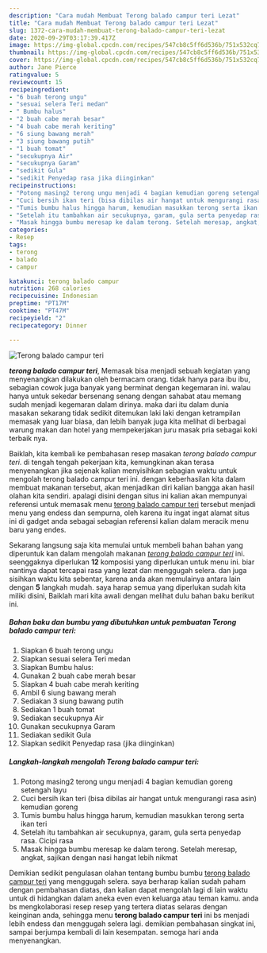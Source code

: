 ```yaml
---
description: "Cara mudah Membuat Terong balado campur teri Lezat"
title: "Cara mudah Membuat Terong balado campur teri Lezat"
slug: 1372-cara-mudah-membuat-terong-balado-campur-teri-lezat
date: 2020-09-29T03:17:39.417Z
image: https://img-global.cpcdn.com/recipes/547cb8c5ff6d536b/751x532cq70/terong-balado-campur-teri-foto-resep-utama.jpg
thumbnail: https://img-global.cpcdn.com/recipes/547cb8c5ff6d536b/751x532cq70/terong-balado-campur-teri-foto-resep-utama.jpg
cover: https://img-global.cpcdn.com/recipes/547cb8c5ff6d536b/751x532cq70/terong-balado-campur-teri-foto-resep-utama.jpg
author: Jane Pierce
ratingvalue: 5
reviewcount: 15
recipeingredient:
- "6 buah terong ungu"
- "sesuai selera Teri medan"
- " Bumbu halus"
- "2 buah cabe merah besar"
- "4 buah cabe merah keriting"
- "6 siung bawang merah"
- "3 siung bawang putih"
- "1 buah tomat"
- "secukupnya Air"
- "secukupnya Garam"
- "sedikit Gula"
- "sedikit Penyedap rasa jika diinginkan"
recipeinstructions:
- "Potong masing2 terong ungu menjadi 4 bagian kemudian goreng setengah layu"
- "Cuci bersih ikan teri (bisa dibilas air hangat untuk mengurangi rasa asin) kemudian goreng"
- "Tumis bumbu halus hingga harum, kemudian masukkan terong serta ikan teri"
- "Setelah itu tambahkan air secukupnya, garam, gula serta penyedap rasa. Cicipi rasa"
- "Masak hingga bumbu meresap ke dalam terong. Setelah meresap, angkat, sajikan dengan nasi hangat lebih nikmat"
categories:
- Resep
tags:
- terong
- balado
- campur

katakunci: terong balado campur 
nutrition: 268 calories
recipecuisine: Indonesian
preptime: "PT17M"
cooktime: "PT47M"
recipeyield: "2"
recipecategory: Dinner

---
```



![Terong balado campur teri](https://img-global.cpcdn.com/recipes/547cb8c5ff6d536b/751x532cq70/terong-balado-campur-teri-foto-resep-utama.jpg)

<b><i>terong balado campur teri</i></b>, Memasak bisa menjadi sebuah kegiatan yang menyenangkan dilakukan oleh bermacam orang. tidak hanya para ibu ibu, sebagian cowok juga banyak yang berminat dengan kegemaran ini. walau hanya untuk sekedar bersenang senang dengan sahabat atau memang sudah menjadi kegemaran dalam dirinya. maka dari itu dalam dunia masakan sekarang tidak sedikit ditemukan laki laki dengan ketrampilan memasak yang luar biasa, dan lebih banyak juga kita melihat di berbagai warung makan dan hotel yang mempekerjakan juru masak pria sebagai koki terbaik nya.



Baiklah, kita kembali ke pembahasan resep masakan <i>terong balado campur teri</i>. di tengah tengah pekerjaan kita, kemungkinan akan terasa menyenangkan jika sejenak kalian menyisihkan sebagian waktu untuk mengolah terong balado campur teri ini. dengan keberhasilan kita dalam membuat makanan tersebut, akan menjadikan diri kalian bangga akan hasil olahan kita sendiri. apalagi disini dengan situs ini kalian akan mempunyai referensi untuk memasak menu <u>terong balado campur teri</u> tersebut menjadi menu yang endess dan sempurna, oleh karena itu ingat ingat alamat situs ini di gadget anda sebagai sebagian referensi kalian dalam meracik menu baru yang endes.


Sekarang langsung saja kita memulai untuk membeli bahan bahan yang diperuntuk kan dalam mengolah makanan <u><i>terong balado campur teri</i></u> ini. seenggaknya diperlukan <b>12</b> komposisi yang diperlukan untuk menu ini. biar nantinya dapat tercapai rasa yang lezat dan menggugah selera. dan juga sisihkan waktu kita sebentar, karena anda akan memulainya antara lain dengan <b>5</b> langkah mudah. saya harap semua yang diperlukan sudah kita miliki disini, Baiklah mari kita awali dengan melihat dulu bahan baku berikut ini.

<!--inarticleads1-->

##### Bahan baku dan bumbu yang dibutuhkan untuk pembuatan Terong balado campur teri:

1. Siapkan 6 buah terong ungu
1. Siapkan sesuai selera Teri medan
1. Siapkan  Bumbu halus:
1. Gunakan 2 buah cabe merah besar
1. Siapkan 4 buah cabe merah keriting
1. Ambil 6 siung bawang merah
1. Sediakan 3 siung bawang putih
1. Sediakan 1 buah tomat
1. Sediakan secukupnya Air
1. Gunakan secukupnya Garam
1. Sediakan sedikit Gula
1. Siapkan sedikit Penyedap rasa (jika diinginkan)




<!--inarticleads2-->

##### Langkah-langkah mengolah Terong balado campur teri:

1. Potong masing2 terong ungu menjadi 4 bagian kemudian goreng setengah layu
1. Cuci bersih ikan teri (bisa dibilas air hangat untuk mengurangi rasa asin) kemudian goreng
1. Tumis bumbu halus hingga harum, kemudian masukkan terong serta ikan teri
1. Setelah itu tambahkan air secukupnya, garam, gula serta penyedap rasa. Cicipi rasa
1. Masak hingga bumbu meresap ke dalam terong. Setelah meresap, angkat, sajikan dengan nasi hangat lebih nikmat




Demikian sedikit pengulasan olahan tentang bumbu bumbu <u>terong balado campur teri</u> yang menggugah selera. saya berharap kalian sudah paham dengan pembahasan diatas, dan kalian dapat mengolah lagi di lain waktu untuk di hidangkan dalam aneka even even keluarga atau teman kamu. anda bs mengkolaborasi resep resep yang tertera diatas selaras dengan keinginan anda, sehingga menu <b>terong balado campur teri</b> ini bs menjadi lebih endess dan menggugah selera lagi. demikian pembahasan singkat ini, sampai berjumpa kembali di lain kesempatan. semoga hari anda menyenangkan.
